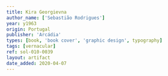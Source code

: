 ```yaml
---
title: Kira Georgievna
author_name: ['Sebastião Rodrigues']
year: y1963
origin: Portugal
publisher: 'Arcádia'
types: [book, 'book cover', 'graphic design', typography]
tags: [vernacular]
ref: sol-010-0039
layout: artifact
date_added: 2020-04-07
---
```

